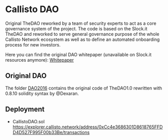 # Callisto DAO

Original TheDAO reworked by a team of security experts to act as a core governance system of the project. The code is based on the Slock.it TheDAO and reworked to serve general governance purpose of the whole Callisto Network ecosystem as well as to define an automated onboarding process for new investors.

Here you can find the original DAO whitepaper (unavailable on Slock.it resources anymore): [Whitepaper](https://github.com/Dexaran/CallistoDAO/blob/main/WhitePaper.pdf)

## Original DAO

The folder [DAO2016](https://github.com/Dexaran/CallistoDAO/tree/main/DAO2016) contains the original code of TheDAO1.0 rewritten with 0.8.10 solidity syntax by @Dexaran.

## Deployment

- CallistoDAO.sol https://explorer.callisto.network/address/0xCc4e3686301D8618765FFDD4D527F995F00b33Be/transactions
